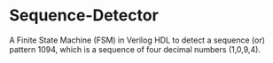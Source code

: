 # Sequence-Detector
 A Finite State Machine (FSM) in Verilog HDL to detect a sequence (or) pattern 1094, which is a sequence of four decimal numbers (1,0,9,4).
 

